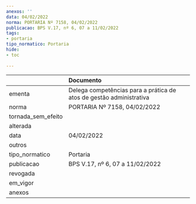 ```yaml
---
anexos: ''
data: 04/02/2022
norma: PORTARIA Nº 7158, 04/02/2022
publicacao: BPS V.17, nº 6, 07 a 11/02/2022
tags:
- portaria
tipo_normatico: Portaria
hide: 
- toc 
 
---
```


|                    | Documento                                                           |
|:-------------------|:--------------------------------------------------------------------|
| ementa             | Delega competências para a prática de atos de gestão administrativa |
| norma              | PORTARIA Nº 7158, 04/02/2022                                        |
| tornada_sem_efeito |                                                                     |
| alterada           |                                                                     |
| data               | 04/02/2022                                                          |
| outros             |                                                                     |
| tipo_normatico     | Portaria                                                            |
| publicacao         | BPS V.17, nº 6, 07 a 11/02/2022                                     |
| revogada           |                                                                     |
| em_vigor           |                                                                     |
| anexos             |                                                                     |
